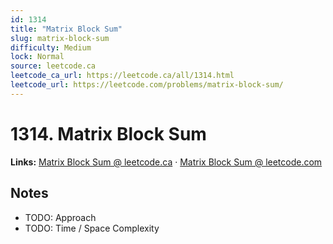 ```yaml
--- 
id: 1314
title: "Matrix Block Sum"
slug: matrix-block-sum
difficulty: Medium
lock: Normal
source: leetcode.ca
leetcode_ca_url: https://leetcode.ca/all/1314.html
leetcode_url: https://leetcode.com/problems/matrix-block-sum/
---
```


# 1314. Matrix Block Sum

**Links:** [Matrix Block Sum @ leetcode.ca](https://leetcode.ca/all/1314.html) · [Matrix Block Sum @ leetcode.com](https://leetcode.com/problems/matrix-block-sum/)

## Notes
- TODO: Approach
- TODO: Time / Space Complexity
